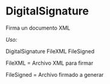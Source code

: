 # DigitalSignature
Firma un documento XML


*Uso:*

DigitalSignature FileXML FileSigned

FileXML = Archivo XML para firmar

FileSigned = Archivo firmado a generar
